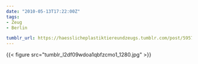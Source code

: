 ```yaml
---
date: "2010-05-13T17:22:00Z"
tags:
- Zeug
- Berlin

tumblr_url: https://haesslicheplastiktiereundzeugs.tumblr.com/post/595769887
---
```

{{< figure src="tumblr_l2df09wdoa1qbfzcmo1_1280.jpg" >}}
